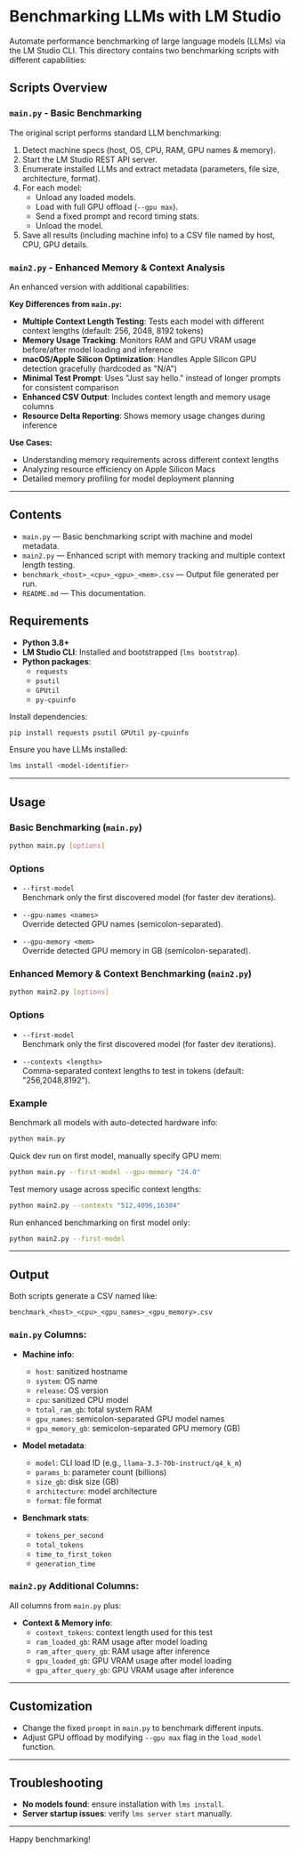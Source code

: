 # Benchmarking LLMs with LM Studio

Automate performance benchmarking of large language models (LLMs) via the LM Studio CLI. This directory contains two benchmarking scripts with different capabilities:

## Scripts Overview

### `main.py` - Basic Benchmarking
The original script performs standard LLM benchmarking:

1. Detect machine specs (host, OS, CPU, RAM, GPU names & memory).
2. Start the LM Studio REST API server.
3. Enumerate installed LLMs and extract metadata (parameters, file size, architecture, format).
4. For each model:
   - Unload any loaded models.
   - Load with full GPU offload (`--gpu max`).
   - Send a fixed prompt and record timing stats.
   - Unload the model.
5. Save all results (including machine info) to a CSV file named by host, CPU, GPU details.

### `main2.py` - Enhanced Memory & Context Analysis
An enhanced version with additional capabilities:

**Key Differences from `main.py`:**
- **Multiple Context Length Testing**: Tests each model with different context lengths (default: 256, 2048, 8192 tokens)
- **Memory Usage Tracking**: Monitors RAM and GPU VRAM usage before/after model loading and inference
- **macOS/Apple Silicon Optimization**: Handles Apple Silicon GPU detection gracefully (hardcoded as "N/A")
- **Minimal Test Prompt**: Uses "Just say hello." instead of longer prompts for consistent comparison
- **Enhanced CSV Output**: Includes context length and memory usage columns
- **Resource Delta Reporting**: Shows memory usage changes during inference

**Use Cases:**
- Understanding memory requirements across different context lengths
- Analyzing resource efficiency on Apple Silicon Macs
- Detailed memory profiling for model deployment planning

---

## Contents

- `main.py` — Basic benchmarking script with machine and model metadata.
- `main2.py` — Enhanced script with memory tracking and multiple context length testing.
- `benchmark_<host>_<cpu>_<gpu>_<mem>.csv` — Output file generated per run.
- `README.md` — This documentation.

## Requirements

- **Python 3.8+**
- **LM Studio CLI**: Installed and bootstrapped (`lms bootstrap`).
- **Python packages**:
  - `requests`
  - `psutil`
  - `GPUtil`
  - `py-cpuinfo`

Install dependencies:
```bash
pip install requests psutil GPUtil py-cpuinfo
```

Ensure you have LLMs installed:
```bash
lms install <model-identifier>
```

---

## Usage

### Basic Benchmarking (`main.py`)

```bash
python main.py [options]
```

### Options

- `--first-model`  
  Benchmark only the first discovered model (for faster dev iterations).

- `--gpu-names <names>`  
  Override detected GPU names (semicolon-separated).

- `--gpu-memory <mem>`  
  Override detected GPU memory in GB (semicolon-separated).

### Enhanced Memory & Context Benchmarking (`main2.py`)

```bash
python main2.py [options]
```

### Options

- `--first-model`  
  Benchmark only the first discovered model (for faster dev iterations).

- `--contexts <lengths>`  
  Comma-separated context lengths to test in tokens (default: "256,2048,8192").

### Example

Benchmark all models with auto-detected hardware info:
```bash
python main.py
```

Quick dev run on first model, manually specify GPU mem:
```bash
python main.py --first-model --gpu-memory "24.0"
```

Test memory usage across specific context lengths:
```bash
python main2.py --contexts "512,4096,16384"
```

Run enhanced benchmarking on first model only:
```bash
python main2.py --first-model
```

---

## Output

Both scripts generate a CSV named like:
```
benchmark_<host>_<cpu>_<gpu_names>_<gpu_memory>.csv
```

### `main.py` Columns:

- **Machine info**:
  - `host`: sanitized hostname
  - `system`: OS name
  - `release`: OS version
  - `cpu`: sanitized CPU model
  - `total_ram_gb`: total system RAM
  - `gpu_names`: semicolon-separated GPU model names
  - `gpu_memory_gb`: semicolon-separated GPU memory (GB)

- **Model metadata**:
  - `model`: CLI load ID (e.g., `llama-3.3-70b-instruct/q4_k_m`)
  - `params_b`: parameter count (billions)
  - `size_gb`: disk size (GB)
  - `architecture`: model architecture
  - `format`: file format

- **Benchmark stats**:
  - `tokens_per_second`
  - `total_tokens`
  - `time_to_first_token`
  - `generation_time`

### `main2.py` Additional Columns:

All columns from `main.py` plus:

- **Context & Memory info**:
  - `context_tokens`: context length used for this test
  - `ram_loaded_gb`: RAM usage after model loading
  - `ram_after_query_gb`: RAM usage after inference
  - `gpu_loaded_gb`: GPU VRAM usage after model loading
  - `gpu_after_query_gb`: GPU VRAM usage after inference

---

## Customization

- Change the fixed `prompt` in `main.py` to benchmark different inputs.
- Adjust GPU offload by modifying `--gpu max` flag in the `load_model` function.

---

## Troubleshooting

- **No models found**: ensure installation with `lms install`.
- **Server startup issues**: verify `lms server start` manually.

---

Happy benchmarking!
